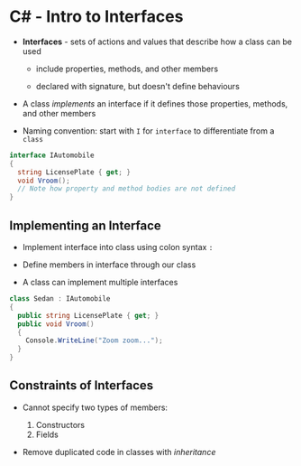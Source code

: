 # C# - Intro to Interfaces

- **Interfaces** - sets of actions and values that describe how a class can be used

  - include properties, methods, and other members

  - declared with signature, but doesn't define behaviours

- A class _implements_ an interface if it defines those properties, methods, and other members

- Naming convention: start with `I` for `interface` to differentiate from a `class`

```c#
interface IAutomobile
{
  string LicensePlate { get; }
  void Vroom();
  // Note how property and method bodies are not defined
}
```

## Implementing an Interface

- Implement interface into class using colon syntax `:`

- Define members in interface through our class

- A class can implement multiple interfaces

```c#
class Sedan : IAutomobile
{
  public string LicensePlate { get; }
  public void Vroom()
  {
    Console.WriteLine("Zoom zoom...");
  }
}
```

## Constraints of Interfaces

- Cannot specify two types of members:

  1. Constructors
  2. Fields

- Remove duplicated code in classes with _inheritance_
